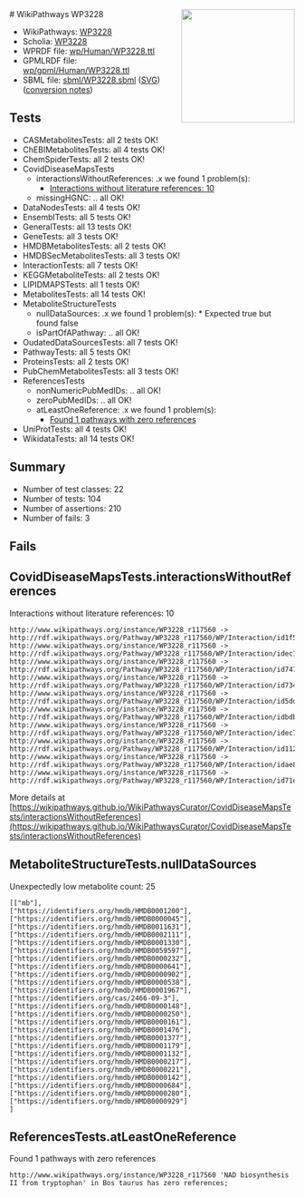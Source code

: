 <img style="float: right; width: 200px" src="../logo.png" />
# WikiPathways WP3228

* WikiPathways: [WP3228](https://identifiers.org/wikipathways:WP3228)
* Scholia: [WP3228](https://scholia.toolforge.org/wikipathways/WP3228)
* WPRDF file: [wp/Human/WP3228.ttl](../wp/Human/WP3228.ttl)
* GPMLRDF file: [wp/gpml/Human/WP3228.ttl](../wp/gpml/Human/WP3228.ttl)
* SBML file: [sbml/WP3228.sbml](../sbml/WP3228.sbml) ([SVG](../sbml/WP3228.svg)) ([conversion notes](../sbml/WP3228.txt))

## Tests
* CASMetabolitesTests: all 2 tests OK!
* ChEBIMetabolitesTests: all 4 tests OK!
* ChemSpiderTests: all 2 tests OK!
* CovidDiseaseMapsTests
    * interactionsWithoutReferences: .x we found 1 problem(s):
        * [Interactions without literature references: 10](#9701cce1)
    * missingHGNC: .. all OK!
* DataNodesTests: all 4 tests OK!
* EnsemblTests: all 5 tests OK!
* GeneralTests: all 13 tests OK!
* GeneTests: all 3 tests OK!
* HMDBMetabolitesTests: all 2 tests OK!
* HMDBSecMetabolitesTests: all 3 tests OK!
* InteractionTests: all 7 tests OK!
* KEGGMetaboliteTests: all 2 tests OK!
* LIPIDMAPSTests: all 1 tests OK!
* MetabolitesTests: all 14 tests OK!
* MetaboliteStructureTests
    * nullDataSources: .x we found 1 problem(s):
            * Expected true but found false
    * isPartOfAPathway: .. all OK!
* OudatedDataSourcesTests: all 7 tests OK!
* PathwayTests: all 5 tests OK!
* ProteinsTests: all 2 tests OK!
* PubChemMetabolitesTests: all 3 tests OK!
* ReferencesTests
    * nonNumericPubMedIDs: .. all OK!
    * zeroPubMedIDs: .. all OK!
    * atLeastOneReference: .x we found 1 problem(s):
        * [Found 1 pathways with zero references](#35eb778e)
* UniProtTests: all 4 tests OK!
* WikidataTests: all 14 tests OK!


## Summary

* Number of test classes: 22
* Number of tests: 104
* Number of assertions: 210
* Number of fails: 3

## Fails

<a name="9701cce1" />

## CovidDiseaseMapsTests.interactionsWithoutReferences

Interactions without literature references: 10
```
http://www.wikipathways.org/instance/WP3228_r117560 -> http://rdf.wikipathways.org/Pathway/WP3228_r117560/WP/Interaction/id1f55b3d8
http://www.wikipathways.org/instance/WP3228_r117560 -> http://rdf.wikipathways.org/Pathway/WP3228_r117560/WP/Interaction/idec1d29db
http://www.wikipathways.org/instance/WP3228_r117560 -> http://rdf.wikipathways.org/Pathway/WP3228_r117560/WP/Interaction/id747e8b7e
http://www.wikipathways.org/instance/WP3228_r117560 -> http://rdf.wikipathways.org/Pathway/WP3228_r117560/WP/Interaction/id7348fd8b
http://www.wikipathways.org/instance/WP3228_r117560 -> http://rdf.wikipathways.org/Pathway/WP3228_r117560/WP/Interaction/id5dd6c767
http://www.wikipathways.org/instance/WP3228_r117560 -> http://rdf.wikipathways.org/Pathway/WP3228_r117560/WP/Interaction/idbdb09dc0
http://www.wikipathways.org/instance/WP3228_r117560 -> http://rdf.wikipathways.org/Pathway/WP3228_r117560/WP/Interaction/idec7e3d8f
http://www.wikipathways.org/instance/WP3228_r117560 -> http://rdf.wikipathways.org/Pathway/WP3228_r117560/WP/Interaction/id112b8880
http://www.wikipathways.org/instance/WP3228_r117560 -> http://rdf.wikipathways.org/Pathway/WP3228_r117560/WP/Interaction/idae81822
http://www.wikipathways.org/instance/WP3228_r117560 -> http://rdf.wikipathways.org/Pathway/WP3228_r117560/WP/Interaction/id71ee2c34
```

More details at [https://wikipathways.github.io/WikiPathwaysCurator/CovidDiseaseMapsTests/interactionsWithoutReferences](https://wikipathways.github.io/WikiPathwaysCurator/CovidDiseaseMapsTests/interactionsWithoutReferences)

<a name="919041ad" />

## MetaboliteStructureTests.nullDataSources

Unexpectedly low metabolite count: 25
```
[["mb"],
["https://identifiers.org/hmdb/HMDB0001200"],
["https://identifiers.org/hmdb/HMDB0000045"],
["https://identifiers.org/hmdb/HMDB0011631"],
["https://identifiers.org/hmdb/HMDB0002111"],
["https://identifiers.org/hmdb/HMDB0001330"],
["https://identifiers.org/hmdb/HMDB0059597"],
["https://identifiers.org/hmdb/HMDB0000232"],
["https://identifiers.org/hmdb/HMDB0000641"],
["https://identifiers.org/hmdb/HMDB0000902"],
["https://identifiers.org/hmdb/HMDB0000538"],
["https://identifiers.org/hmdb/HMDB0001967"],
["https://identifiers.org/cas/2466-09-3"],
["https://identifiers.org/hmdb/HMDB0000148"],
["https://identifiers.org/hmdb/HMDB0000250"],
["https://identifiers.org/hmdb/HMDB0000161"],
["https://identifiers.org/hmdb/HMDB0001476"],
["https://identifiers.org/hmdb/HMDB0001377"],
["https://identifiers.org/hmdb/HMDB0001179"],
["https://identifiers.org/hmdb/HMDB0001132"],
["https://identifiers.org/hmdb/HMDB0000217"],
["https://identifiers.org/hmdb/HMDB0000221"],
["https://identifiers.org/hmdb/HMDB0000142"],
["https://identifiers.org/hmdb/HMDB0000684"],
["https://identifiers.org/hmdb/HMDB0000280"],
["https://identifiers.org/hmdb/HMDB0000929"]
]
```

<a name="35eb778e" />

## ReferencesTests.atLeastOneReference

Found 1 pathways with zero references
```
http://www.wikipathways.org/instance/WP3228_r117560 'NAD biosynthesis II from tryptophan' in Bos taurus has zero references; 
```

